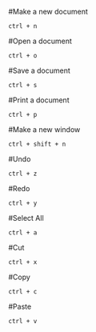 #Make a new document

```ctrl + n```

#Open a document

```ctrl + o```

#Save a document

```ctrl + s```

#Print a document

```ctrl + p```

#Make a new window

```ctrl + shift + n```

#Undo

```ctrl + z```

#Redo

```ctrl + y```

#Select All

```ctrl + a```

#Cut

```ctrl + x```

#Copy

```ctrl + c```

#Paste

```ctrl + v```
